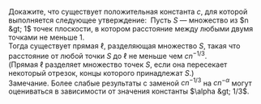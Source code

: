 Докажите, что существует положительная константа $c$, для которой выполняется следующее утверждение: &nbsp;Пусть $S$ — множество из $n &gt; 1$ точек плоскости, в котором расстояние между любыми двумя точками не меньше 1. 
<br> Тогда существует прямая $\ell$, разделяющая множество $S$, такая что расстояние от любой точки $S$ до $\ell$ не меньше чем $cn^{-1/3}.$
<br>
(Прямая $\ell$ разделяет множество точек $S$, если она пересекает некоторый отрезок, концы которого принадлежат $S$.)
<br>
Замечание. Более слабые результаты с заменой $cn^{-1/3}$ на $cn^{-\alpha}$ могут оцениваться в зависимости от значения константы $\alpha &gt; 1/3$.